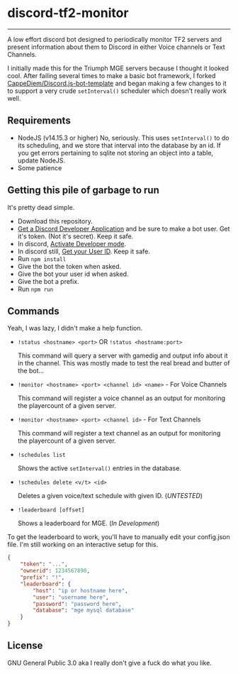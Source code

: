 # discord-tf2-monitor
----
A low effort discord bot designed to periodically monitor TF2 servers and present information about them to Discord in either Voice channels or Text Channels.

I initially made this for the Triumph MGE servers because I thought it looked cool. After failing several times to make a basic bot framework, I forked [CappeDiem/Discord.js-bot-template](https://github.com/CappeDiem/Discord.js-bot-template) and began making a few changes to it to support a very crude `setInterval()` scheduler which doesn't really work well.

## Requirements
+ NodeJS (v14.15.3 or higher)
  No, seriously. This uses `setInterval()` to do its scheduling, and we store that interval into the database by an id. If you get errors pertaining to sqlite not storing an object into a table, update NodeJS.
+ Some patience

## Getting this pile of garbage to run
It's pretty dead simple. 

+ Download this repository.
+ [Get a Discord Developer Application](https://discord.com/developers/applications) and be sure to make a bot user. Get it's token. (Not it's secret). Keep it safe.
+ In discord, [Activate Developer mode](https://techswift.org/2020/09/17/how-to-enable-developer-mode-in-discord/).
+ In discord still, [Get your User ID](https://techswift.org/2020/04/22/how-to-find-your-user-id-on-discord/). Keep it safe.
+ Run `npm install`
+ Give the bot the token when asked.
+ Give the bot your user id when asked.
+ Give the bot a prefix.
+ Run `npm run`

## Commands
Yeah, I was lazy, I didn't make a help function.

+ `!status <hostname> <port>` OR `!status <hostname:port>`
    
    This command will query a server with gamedig and output info about it in the channel. This was mostly made to test the real bread and butter of the bot...
+ `!monitor <hostname> <port> <channel id> <name>` - For Voice Channels
    
    This command will register a voice channel as an output for monitoring the playercount of a given server.
+ `!monitor <hostname> <port> <channel id>` - For Text Channels
    
    This command will register a text channel as an output for monitoring the playercount of a given server.
+ `!schedules list`
    
    Shows the active `setInterval()` entries in the database.
+ `!schedules delete <v/t> <id>`
    
    Deletes a given voice/text schedule with given ID. (*UNTESTED*)
+ `!leaderboard [offset]`

    Shows a leaderboard for MGE. (*In Development*)
    
To get the leaderboard to work, you'll have to manually edit your config.json file. I'm still working on an interactive setup for this.
```json
{
    "token": "...",
    "ownerid": 1234567890,
    "prefix": "!",
    "leaderboard": {
        "host": "ip or hostname here",
        "user": "username here",
        "password": "password here",
        "database": "mge mysql database"
    }
}
```

## License
GNU General Public 3.0 aka I really don't give a fuck do what you like.
